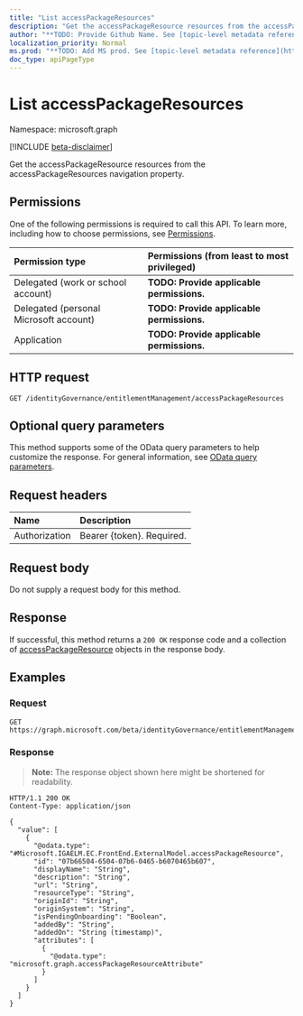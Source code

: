 ```yaml
---
title: "List accessPackageResources"
description: "Get the accessPackageResource resources from the accessPackageResources navigation property."
author: "**TODO: Provide Github Name. See [topic-level metadata reference](https://msgo.azurewebsites.net/add/document/guidelines/metadata.html#topic-level-metadata)**"
localization_priority: Normal
ms.prod: "**TODO: Add MS prod. See [topic-level metadata reference](https://msgo.azurewebsites.net/add/document/guidelines/metadata.html#topic-level-metadata)**"
doc_type: apiPageType
---
```


# List accessPackageResources
Namespace: microsoft.graph

[!INCLUDE [beta-disclaimer](../../includes/beta-disclaimer.md)]

Get the accessPackageResource resources from the accessPackageResources navigation property.

## Permissions
One of the following permissions is required to call this API. To learn more, including how to choose permissions, see [Permissions](/graph/permissions-reference).

|Permission type|Permissions (from least to most privileged)|
|:---|:---|
|Delegated (work or school account)|**TODO: Provide applicable permissions.**|
|Delegated (personal Microsoft account)|**TODO: Provide applicable permissions.**|
|Application|**TODO: Provide applicable permissions.**|

## HTTP request

<!-- {
  "blockType": "ignored"
}
-->
``` http
GET /identityGovernance/entitlementManagement/accessPackageResources
```

## Optional query parameters
This method supports some of the OData query parameters to help customize the response. For general information, see [OData query parameters](/graph/query-parameters).

## Request headers
|Name|Description|
|:---|:---|
|Authorization|Bearer {token}. Required.|

## Request body
Do not supply a request body for this method.

## Response

If successful, this method returns a `200 OK` response code and a collection of [accessPackageResource](../resources/accesspackageresource.md) objects in the response body.

## Examples

### Request
<!-- {
  "blockType": "request",
  "name": "list_accesspackageresource"
}
-->
``` http
GET https://graph.microsoft.com/beta/identityGovernance/entitlementManagement/accessPackageResources
```


### Response
>**Note:** The response object shown here might be shortened for readability.
<!-- {
  "blockType": "response",
  "truncated": true,
  "@odata.type": "Collection(Microsoft.IGAELM.EC.FrontEnd.ExternalModel.accessPackageResource)"
}
-->
``` http
HTTP/1.1 200 OK
Content-Type: application/json

{
  "value": [
    {
      "@odata.type": "#Microsoft.IGAELM.EC.FrontEnd.ExternalModel.accessPackageResource",
      "id": "07b66504-6504-07b6-0465-b6070465b607",
      "displayName": "String",
      "description": "String",
      "url": "String",
      "resourceType": "String",
      "originId": "String",
      "originSystem": "String",
      "isPendingOnboarding": "Boolean",
      "addedBy": "String",
      "addedOn": "String (timestamp)",
      "attributes": [
        {
          "@odata.type": "microsoft.graph.accessPackageResourceAttribute"
        }
      ]
    }
  ]
}
```

